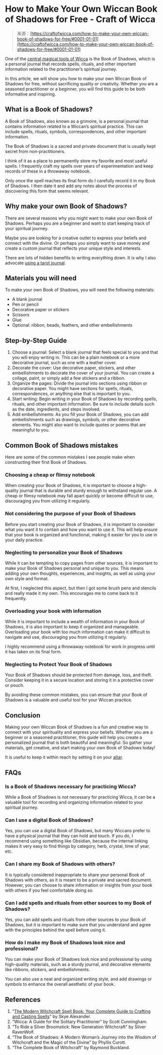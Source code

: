 <!--yml
category: 未分类
date: 2024-06-12 18:10:44
-->

# How to Make Your Own Wiccan Book of Shadows for Free - Craft of Wicca

> 来源：[https://craftofwicca.com/how-to-make-your-own-wiccan-book-of-shadows-for-free/#0001-01-01](https://craftofwicca.com/how-to-make-your-own-wiccan-book-of-shadows-for-free/#0001-01-01)

One of the [central magical tools of Wicca](https://craftofwicca.com/magical-tools-in-wicca-a-comprehensive-guide/) is the Book of Shadows, which is a personal journal that records spells, rituals, and other important information related to the practitioner’s spiritual journey.

 In this article, we will show you how to make your own Wiccan Book of Shadows for free, without sacrificing quality or creativity. Whether you are a seasoned practitioner or a beginner, you will find this guide to be both informative and inspiring.

 ## What is a Book of Shadows?

A Book of Shadows, also known as a grimoire, is a personal journal that contains information related to a Wiccan’s spiritual practice. This can include spells, rituals, symbols, correspondences, and other important information.

 The Book of Shadows is a sacred and private document that is usually kept secret from non-practitioners.

 I think of it as a place to permanently store my favorite and most useful spells. I frequently craft my spells over years of experimentation and keep records of these in a throwaway notebook.

Only once the spell reaches its final form do I carefully record it in my Book of Shadows. I then date it and add any notes about the process of discovering this form that seems relevant.

 ## Why make your own Book of Shadows?

There are several reasons why you might want to make your own Book of Shadows. Perhaps you are a beginner and want to start keeping track of your spiritual journey.

 Maybe you are looking for a creative outlet to express your beliefs and connect with the divine. Or perhaps you simply want to save money and create a custom journal that reflects your unique style and interests.

There are lots of hidden benefits to writing everything down. It is why I also advocate [using a tarot journal](https://craftofwicca.com/9-reasons-keeping-a-tarot-journal-will-improve-your-readings/).

 ## Materials you will need

To make your own Book of Shadows, you will need the following materials:

*   A blank journal
*   Pen or pencil
*   Decorative paper or stickers
*   Scissors
*   Glue
*   Optional: ribbon, beads, feathers, and other embellishments

## Step-by-Step Guide

1.  Choose a journal: Select a blank journal that feels special to you and that you will enjoy writing in. This can be a plain notebook or a more decorative journal, such as one with a leather cover.
2.  Decorate the cover: Use decorative paper, stickers, and other embellishments to decorate the cover of your journal. You can create a collage, paint, or simply add a few stickers and a ribbon.
3.  Organize the pages: Divide the journal into sections using ribbon or decorative paper. You might have sections for spells, rituals, correspondences, or anything else that is important to you.
4.  Start writing: Begin writing in your Book of Shadows by recording spells, rituals, and other important information. Be sure to include details such as the date, ingredients, and steps involved.
5.  Add embellishments: As you fill your Book of Shadows, you can add embellishments such as drawings, symbols, or other decorative elements. You might also want to include quotes or poems that are meaningful to you.

## Common Book of Shadows mistakes

Here are some of the common mistakes I see people make when constructing their first Book of Shadows.

 ### Choosing a cheap or flimsy notebook

When creating your Book of Shadows, it is important to choose a high-quality journal that is durable and sturdy enough to withstand regular use. A cheap or flimsy notebook may fall apart quickly or become difficult to use, discouraging you from utilizing it regularly.

### Not considering the purpose of your Book of Shadows

Before you start creating your Book of Shadows, it is important to consider what you want it to contain and how you want to use it. This will help ensure that your book is organized and functional, making it easier for you to use in your daily practice.

 ### Neglecting to personalize your Book of Shadows

While it can be tempting to copy pages from other sources, it is important to make your Book of Shadows personal and unique to you. This means adding your own thoughts, experiences, and insights, as well as using your own style and format.

At first, I neglected this aspect, but then I got some brush pens and stencils and really made it my own. This encourages me to come back to it frequently.

 ### Overloading your book with information

While it is important to include a wealth of information in your Book of Shadows, it is also important to keep it organized and manageable. Overloading your book with too much information can make it difficult to navigate and use, discouraging you from utilizing it regularly.

 I highly recommend using a throwaway notebook for work in progress until it has taken on its final form.

### Neglecting to Protect Your Book of Shadows

Your Book of Shadows should be protected from damage, loss, and theft. Consider keeping it in a secure location and storing it in a protective cover or pouch.

By avoiding these common mistakes, you can ensure that your Book of Shadows is a valuable and useful tool for your Wiccan practice.

 ## Conclusion

Making your own Wiccan Book of Shadows is a fun and creative way to connect with your spirituality and express your beliefs. Whether you are a beginner or a seasoned practitioner, this guide will help you create a personalized journal that is both beautiful and meaningful. So gather your materials, get creative, and start making your own Book of Shadows today!

It is useful to keep it within reach by setting it on your [altar](https://craftofwicca.com/wiccan-altar-set-up-for-beginners/).

## FAQs

### Is a Book of Shadows necessary for practicing Wicca?

While a Book of Shadows is not necessary for practicing Wicca, it can be a valuable tool for recording and organizing information related to your spiritual journey.

 ### Can I use a digital Book of Shadows?

Yes, you can use a digital Book of Shadows, but many Wiccans prefer to have a physical journal that they can hold and touch. If you do, I recommend using something like Obsidian, because the internal linking makes it very easy to find things by category, herb, crystal, time of year, etc.

 ### Can I share my Book of Shadows with others?

It is typically considered inappropriate to share your personal Book of Shadows with others, as it is meant to be a private and sacred document. However, you can choose to share information or insights from your book with others if you feel comfortable doing so.

### Can I add spells and rituals from other sources to my Book of Shadows?

Yes, you can add spells and rituals from other sources to your Book of Shadows, but it is important to make sure that you understand and agree with the principles behind the spell before using it.

 ### How do I make my Book of Shadows look nice and professional?

You can make your Book of Shadows look nice and professional by using high-quality materials, such as a sturdy journal, and decorative elements like ribbons, stickers, and embellishments.

You can also use a neat and organized writing style, and add drawings or symbols to enhance the overall aesthetic of your book.

 ## References

1.  “[The Modern Witchcraft Spell Book: Your Complete Guide to Crafting and Casting Spells](https://amzn.to/3DZXXpE)” by Skye Alexander.
2.  “Wicca: A Guide for the Solitary Practitioner” by Scott Cunningham.
3.  “To Ride a Silver Broomstick: New Generation Witchcraft” by Silver RavenWolf.
4.  “The Book of Shadows: A Modern Woman’s Journey into the Wisdom of Witchcraft and the Magic of the Divine” by Phyllis Curott.
5.  “The Complete Book of Witchcraft” by Raymond Buckland.